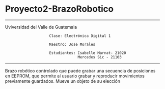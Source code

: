 # Proyecto2-BrazoRobotico
---------------------------------------------------------------------------------

Uviversidad del Valle de Guatemala

                        Clase: Electrónica Digital 1
                        
                        Maestro: Jose Morales
                        
                        Estudiantes: Isabelle Marnat- 21020
                                     Mercedes Sic - 21103
                                     
---------------------------------------------------------------------------------

Brazo robótico controlado que puede grabar una secuencia de posiciones en EEPROM, que permite al usuario grabar y reproducir movimientos previamente guardados. Mueve un objeto de su elección

